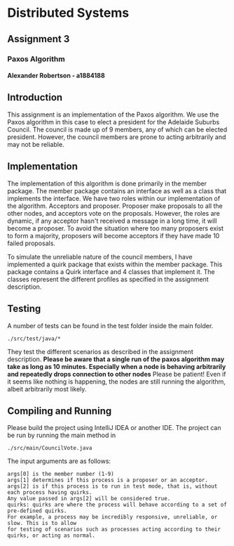 # Distributed Systems
## Assignment 3
### Paxos Algorithm
#### Alexander Robertson - a1884188

## Introduction
This assignment is an implementation of the Paxos algorithm. We use the Paxos algorithm
in this case to elect a president for the Adelaide Suburbs Council. The council is made up
of 9 members, any of which can be elected president.
However, the council members are prone to acting arbitrarily and may not be reliable.

## Implementation
The implementation of this algorithm is done primarily in the member package. The member
package contains an interface as well as a class that implements the interface.
We have two roles within our implementation of the algorithm. Acceptors and proposer.
Proposer make proposals to all the other nodes, and acceptors vote on the proposals.
However, the roles are dynamic, if any acceptor hasn't received a message in a long
time, it will become a proposer.
To avoid the situation where too many proposers exist to form a majority, proposers
will become acceptors if they have made 10 failed proposals.


To simulate the unreliable nature of the council members, I have implemented a
quirk package that exists within the member package. This package contains a Quirk 
interface and 4 classes that implement it.
The classes represent the different profiles as specified in the assignment description.


## Testing
A number of tests can be found in the test folder inside the main folder.

```
./src/test/java/*
```

They test the different scenarios as described in the assignment description.
**Please be aware that a single run of the paxos algorithm may take as long as 10 minutes.
Especially when a node is behaving arbitrarily and repeatedly drops connection to other nodes**
Please be patient! Even if it seems like nothing is happening, the nodes are still running the
algorithm, albeit arbitrarily most likely.


## Compiling and Running
Please build the project using IntelliJ IDEA or another IDE.
The project can be run by running the main method in 
```
./src/main/CouncilVote.java
```
The input arguments are as follows:
```
args[0] is the member number (1-9)
args[1] determines if this process is a proposer or an acceptor.
args[2] is if this process is to run in test mode, that is, without each process having quirks.
Any value passed in args[2] will be considered true.
quirks: quirks are where the process will behave according to a set of pre-defined quirks.
For example, a process may be incredibly responsive, unreliable, or slow. This is to allow
for testing of scenarios such as processes acting according to their quirks, or acting as normal.
```